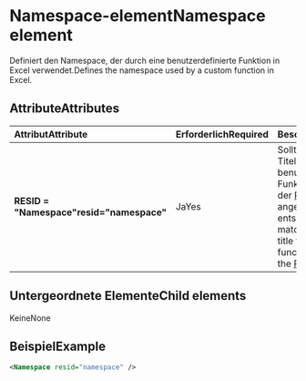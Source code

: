# <a name="namespace-element"></a><span data-ttu-id="bfab2-101">Namespace-element</span><span class="sxs-lookup"><span data-stu-id="bfab2-101">Namespace element</span></span>

<span data-ttu-id="bfab2-102">Definiert den Namespace, der durch eine benutzerdefinierte Funktion in Excel verwendet.</span><span class="sxs-lookup"><span data-stu-id="bfab2-102">Defines the namespace used by a custom function in Excel.</span></span>

## <a name="attributes"></a><span data-ttu-id="bfab2-103">Attribute</span><span class="sxs-lookup"><span data-stu-id="bfab2-103">Attributes</span></span>

|  <span data-ttu-id="bfab2-104">Attribut</span><span class="sxs-lookup"><span data-stu-id="bfab2-104">Attribute</span></span>  |  <span data-ttu-id="bfab2-105">Erforderlich</span><span class="sxs-lookup"><span data-stu-id="bfab2-105">Required</span></span>  |  <span data-ttu-id="bfab2-106">Beschreibung</span><span class="sxs-lookup"><span data-stu-id="bfab2-106">Description</span></span>  |
|:-----|:-----|:-----|
|  <span data-ttu-id="bfab2-107">**RESID = "Namespace"**</span><span class="sxs-lookup"><span data-stu-id="bfab2-107">**resid="namespace"**</span></span>  |  <span data-ttu-id="bfab2-108">Ja</span><span class="sxs-lookup"><span data-stu-id="bfab2-108">Yes</span></span>  | <span data-ttu-id="bfab2-109">Sollte den ShortStrings Titel für die benutzerdefinierte Funktion, die innerhalb der [Resources](resources.md) -Element angegebenen entsprechen.</span><span class="sxs-lookup"><span data-stu-id="bfab2-109">Should match the ShortStrings title for your custom function, specified within the [Resources](resources.md) element.</span></span> |

## <a name="child-elements"></a><span data-ttu-id="bfab2-110">Untergeordnete Elemente</span><span class="sxs-lookup"><span data-stu-id="bfab2-110">Child elements</span></span>

<span data-ttu-id="bfab2-111">Keine</span><span class="sxs-lookup"><span data-stu-id="bfab2-111">None</span></span>

## <a name="example"></a><span data-ttu-id="bfab2-112">Beispiel</span><span class="sxs-lookup"><span data-stu-id="bfab2-112">Example</span></span>

```xml
<Namespace resid="namespace" />
```
